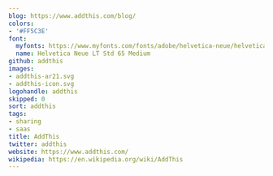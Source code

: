 ```yaml
---
blog: https://www.addthis.com/blog/
colors:
- '#FF5C3E'
font:
  myfonts: https://www.myfonts.com/fonts/adobe/helvetica-neue/helveticaneue-medium/
  name: Helvetica Neue LT Std 65 Medium
github: addthis
images:
- addthis-ar21.svg
- addthis-icon.svg
logohandle: addthis
skipped: 0
sort: addthis
tags:
- sharing
- saas
title: AddThis
twitter: addthis
website: https://www.addthis.com/
wikipedia: https://en.wikipedia.org/wiki/AddThis
---
```

